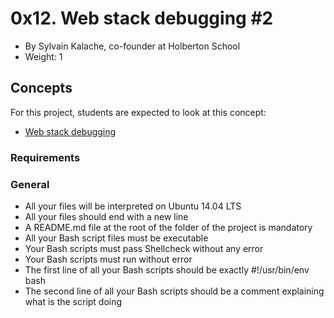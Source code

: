 # 0x12. Web stack debugging #2

- By Sylvain Kalache, co-founder at Holberton School
- Weight: 1

## Concepts

For this project, students are expected to look at this concept:

- [Web stack debugging]()

### Requirements
### General

- All your files will be interpreted on Ubuntu 14.04 LTS
- All your files should end with a new line
- A README.md file at the root of the folder of the project is mandatory
- All your Bash script files must be executable
- Your Bash scripts must pass Shellcheck without any error
- Your Bash scripts must run without error
- The first line of all your Bash scripts should be exactly #!/usr/bin/env bash
- The second line of all your Bash scripts should be a comment explaining what is the script doing
